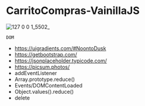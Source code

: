 # CarritoCompras-VainillaJS

![127 0 0 1_5502_](https://user-images.githubusercontent.com/83089714/180930199-fd1b9b5f-13ed-4e10-9796-de67d17d2c11.png)

`DOM`
- https://uigradients.com/#NoontoDusk
- https://getbootstrap.com/
- https://jsonplaceholder.typicode.com/
- https://picsum.photos/
- addEventListener
- Array.prototype.reduce()
- Events/DOMContentLoaded
- Object.values().reduce()
- delete
